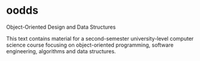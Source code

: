 # oodds
Object-Oriented Design and Data Structures

This text contains material for a second-semester university-level computer
science course focusing on object-oriented programming, software engineering,
algorithms and data structures.
